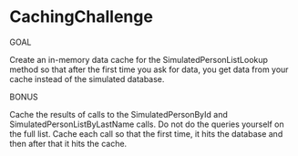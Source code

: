 # CachingChallenge

GOAL

Create an in-memory data cache for the
SimulatedPersonListLookup method so that after the
first time you ask for data, you get data from your
cache instead of the simulated database.

BONUS

Cache the results of calls to the SimulatedPersonById
and SimulatedPersonListByLastName calls. Do not do
the queries yourself on the full list. Cache each call so
that the first time, it hits the database and then after
that it hits the cache.
